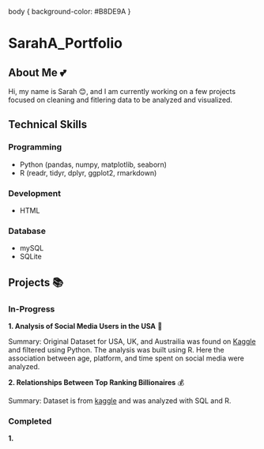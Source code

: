 body { background-color: #B8DE9A }
# SarahA_Portfolio
## About Me 💕
Hi, my name is Sarah 😊, and I am currently working on a few projects focused on cleaning and fitlering data to be analyzed and visualized.

## Technical Skills
### Programming
- Python (pandas, numpy, matplotlib, seaborn)
- R (readr, tidyr, dplyr, ggplot2, rmarkdown)

### Development
- HTML

### Database
- mySQL
- SQLite

## Projects 📚

### In-Progress
**1. Analysis of Social Media Users in the USA** 📱

Summary: Original Dataset for USA, UK, and Austrailia was found on [Kaggle](https://www.kaggle.com/datasets/imyjoshua/average-time-spent-by-a-user-on-social-media) and filtered using Python. The analysis was built using R. Here the association between age, platform, and time spent on social media were analyzed.

**2. Relationships Between Top Ranking Billionaires** 💰

Summary: Dataset is from [kaggle](https://www.kaggle.com/datasets/endofnight17j03/billionaires-statistics-dataset) and was analyzed with SQL and R. 

### Completed
**1.**
